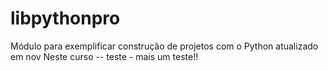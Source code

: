 # libpythonpro
Módulo para exemplificar construção de projetos com o Python atualizado em nov 
Neste curso -- teste - mais um teste!!